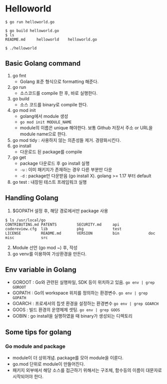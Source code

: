# Helloworld
```
$ go run helloworld.go

$ go build helloworld.go
$ ls
README.md     helloworld    helloworld.go

$ ./helloworld
```

## Basic Golang command
1. go fmt
    - Golang 표준 형식으로 formatting 해준다. 
2. go run
    - 소스코드를 compile 한 후, 바로 실행한다.
3. go build
    - 소스 코드를 binary로 compile 한다.
4. go mod  init
    - golang에서 module 생성
    - `go mod init MODULE_NAME`
    - module의 이름은 unique 해야한다. 보통 Github 저장서 주소 or URL을 module name으로 한다.
5. go mod tidy : 사용하지 않는 의존성들 제거. 경량화시킨다. 
6. go install
    - 다운로드 된 package를 compile
7. go get
    - package 다운로드 후 go install 실행
    - `-u` : 이미 패키지가 존재하는 경우 다른 부분만 다운
    - `-d` : package만 다운받음 (go install X). golang >= 1.17 부터 default
8. go test : 내장된 테스트 프레임워크 실행

## Handling Golang
1. $GOPATH 설정 후, 해당 경로에서만 package 사용 
    
```
$ ls /usr/local/go
CONTRIBUTING.md PATENTS         SECURITY.md     api             codereview.cfg  lib             pkg             test
LICENSE         README.md       VERSION         bin             doc             misc            src
```
2. Module 선언 (go mod ~) 후, 작성
3. go venv를 이용하여 가상환경을 만든다. 

## Env variable in Golang
- GOROOT : Go와 관련된 실행파일, SDK 등이 위치하고 있음. `go env | grep GOROOT`
- GOPATH : Go의 workspace 위치를 정의하는 환경변수. `go env | grep GOPATH`
- GOARCH : 프로세서의 칩셋 환경을 설정하는 환경변수 `go env | grep GOARCH`
- GOOS : 빌드 환경의 운영체제 셋팅. `go env | grep GOOS`
- GOBIN : go install을 실행하였을 때 binary가 생성되는 디렉토리

## Some tips for golang
### Go module and package
- module이 더 상위개념. package를 모아 module을 이룬다. 
- go.mod 단위로 module이 만들어진다. 
- 패키지 외부에서 해당 소스를 접근하기 위해서는 구조체, 함수등의 이름이 대문자로 시작되어야 한다. 